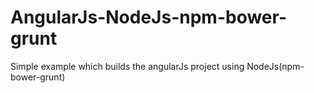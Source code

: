 # AngularJs-NodeJs-npm-bower-grunt
Simple example which builds the angularJs project using NodeJs(npm-bower-grunt)
